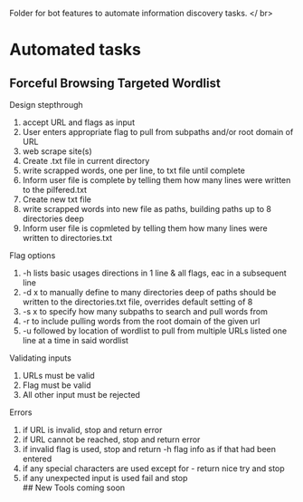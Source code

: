 Folder for bot features to automate information discovery tasks. </ br>
# Automated tasks
## Forceful Browsing Targeted Wordlist
Design stepthrough 
<ol>
  <li>accept URL and flags as input</li>
  <li>User enters appropriate flag to pull from subpaths and/or root domain of URL</li>
  <li>web scrape site(s)</li>
  <li>Create .txt file in current directory</li>
  <li>write scrapped words, one per line, to txt file until complete</li>
  <li>Inform user file is complete by telling them how many lines were written to the pilfered.txt
  <li>Create new txt file</li>
  <li>write scrapped words into new file as paths, building paths up to 8 directories deep</li>
  <li>Inform user file is copmleted by telling them how many lines were written to directories.txt</li>
</ol>

Flag options
<ol>
  <li>-h lists basic usages directions in 1 line & all flags, eac in a subsequent line</li>
  <li>-d x to manually define to many directories deep of paths should be written to the directories.txt file, overrides default setting of 8</li>
  <li>-s x to specify how many subpaths to search and pull words from</li>
  <li>-r to include pulling words from the root domain of the given url</li>
  <li>-u followed by location of wordlist to pull from multiple URLs listed one line at a time in said wordlist</li>
</ol>
Validating inputs
<ol>
  <li>URLs must be valid</li>
  <li>Flag must be valid</li>
  <li>All other input must be rejected</li>
</ol>
Errors
<ol>
  <li>if URL is invalid, stop and return error</li>
  <li>if URL cannot be reached, stop and return error</li>
  <li>if invalid flag is used, stop and return -h flag info as if that had been entered</li>
  <li>if any special characters are used except for - return nice try and stop</li>
  <li>if any unexpected input is used fail and stop</li>
## New Tools coming soon
